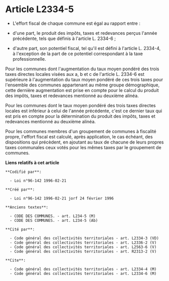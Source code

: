 # Article L2334-5

- L'effort fiscal de chaque commune est égal au rapport entre :

- d'une part, le produit des impôts, taxes et redevances perçus l'année précédente, tels que définis à l'article L. 2334-6 ;

- d'autre part, son potentiel fiscal, tel qu'il est défini à l'article L. 2334-4, à l'exception de la part de ce potentiel
correspondant à la taxe professionnelle.

Pour les communes dont l'augmentation du taux moyen pondéré des trois taxes directes locales visées aux a, b et c de
l'article L. 2334-6 est supérieure à l'augmentation du taux moyen pondéré de ces trois taxes pour l'ensemble des communes
appartenant au même groupe démographique, cette dernière augmentation est prise en compte pour le calcul du produit des
impôts, taxes et redevances mentionné au deuxième alinéa.

Pour les communes dont le taux moyen pondéré des trois taxes directes locales est inférieur à celui de l'année précédente,
c'est ce dernier taux qui est pris en compte pour la détermination du produit des impôts, taxes et redevances mentionné au
deuxième alinéa.

Pour les communes membres d'un groupement de communes à fiscalité propre, l'effort fiscal est calculé, après application, le
cas échéant, des dispositions qui précèdent, en ajoutant au taux de chacune de leurs propres taxes communales ceux votés pour
les mêmes taxes par le groupement de communes.

**Liens relatifs à cet article**

	**Codifié par**:

	  - Loi n°96-142 1996-02-21

	**Créé par**:

	  - Loi n°96-142 1996-02-21 jorf 24 février 1996

	**Anciens textes**:

	  - CODE DES COMMUNES. - art. L234-5 (M)
	  - CODE DES COMMUNES. - art. L234-5 (Ab)

	**Cité par**:

	  - Code général des collectivités territoriales - art. L2334-3 (VD)
	  - Code général des collectivités territoriales - art. L2336-2 (V)
	  - Code général des collectivités territoriales - art. L2563-6 (V)
	  - Code général des collectivités territoriales - art. R2313-2 (V)

	**Cite**:

	  - Code général des collectivités territoriales - art. L2334-4 (M)
	  - Code général des collectivités territoriales - art. L2334-6 (M)
